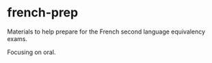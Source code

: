 # french-prep

Materials to help prepare for the French second language equivalency exams.

Focusing on oral.
